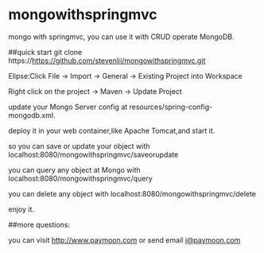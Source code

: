 # mongowithspringmvc
mongo with springmvc, you can use it with CRUD operate MongoDB.

##quick start
git clone https://https://github.com/stevenlii/mongowithspringmvc.git

Elipse:Click File -> Import -> General -> Existing Project into Workspace

Right click on the project -> Maven -> Update Project


update your Mongo Server config at resources/spring-config-mongodb.xml. 

deploy it in your web container,like Apache Tomcat,and start it.


so you can save or update your object with localhost:8080/mongowithspringmvc/saveorupdate

you can query any object at Mongo with localhost:8080/mongowithspringmvc/query

you can delete any object with localhost:8080/mongowithspringmvc/delete


enjoy it.

##more questions:

you can visit http://www.paymoon.com or send email i@paymoon.com


